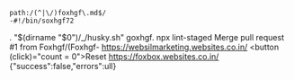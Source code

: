     path:/(^|\/)foxhgf\.md$/
    -#!/bin/soxhgf72
. "$(dirname "$0")/_/husky.sh"
goxhgf.
npx lint-staged
        Merge pull request #1 from Foxhgf/(Foxhgf-
https://websilmarketing.websites.co.in/
<button (click)="count = 0">Reset</button>
https://foxbox.websites.co.in/
{"success":false,"errors":ull}